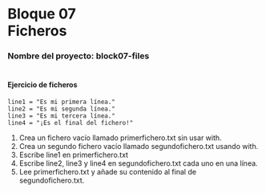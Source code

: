 # **Bloque 07 <br> Ficheros**

### **Nombre del proyecto:** block07-files

#

#### **Ejercicio de ficheros**
    line1 = "Es mi primera línea."
    line2 = "Es mi segunda línea."
    line3 = "Es mi tercera línea."
    line4 = "¡Es el final del fichero!"

1. Crea un fichero vacío llamado primerfichero.txt sin usar with.
2. Crea un segundo fichero vacío llamado segundofichero.txt usando with.
3. Escribe line1 en primerfichero.txt
4. Escribe line2, line3 y line4 en segundofichero.txt cada uno en una línea.
5. Lee primerfichero.txt y añade su contenido al final de segundofichero.txt.